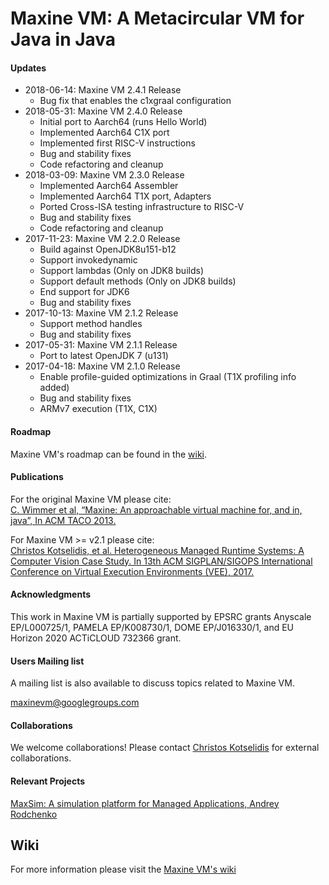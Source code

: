 # Maxine VM: A Metacircular VM for Java in Java

#### Updates

* 2018-06-14: Maxine VM 2.4.1 Release
  * Bug fix that enables the c1xgraal configuration
* 2018-05-31: Maxine VM 2.4.0 Release
  * Initial port to Aarch64 (runs Hello World)
  * Implemented Aarch64 C1X port
  * Implemented first RISC-V instructions
  * Bug and stability fixes
  * Code refactoring and cleanup
* 2018-03-09: Maxine VM 2.3.0 Release
  * Implemented Aarch64 Assembler
  * Implemented Aarch64 T1X port, Adapters
  * Ported Cross-ISA testing infrastructure to RISC-V
  * Bug and stability fixes
  * Code refactoring and cleanup
* 2017-11-23: Maxine VM 2.2.0 Release
  * Build against OpenJDK8u151-b12
  * Support invokedynamic
  * Support lambdas (Only on JDK8 builds)
  * Support default methods (Only on JDK8 builds)
  * End support for JDK6
  * Bug and stability fixes
* 2017-10-13: Maxine VM 2.1.2 Release
  * Support method handles
  * Bug and stability fixes
* 2017-05-31: Maxine VM 2.1.1 Release
  * Port to latest OpenJDK 7 (u131)
* 2017-04-18: Maxine VM 2.1.0 Release
  * Enable profile-guided optimizations in Graal (T1X profiling info
    added)
  * Bug and stability fixes
  * ARMv7 execution (T1X, C1X)

#### Roadmap

Maxine VM's roadmap can be found in the [wiki](https://github.com/beehive-lab/Maxine-VM/wiki#roadmap).

#### Publications

For the original Maxine VM please cite:  
[C. Wimmer et al, “Maxine: An approachable virtual machine for, and in, java”, In ACM TACO 2013.](http://dl.acm.org/citation.cfm?id=2400689&dl=ACM&coll=DL&CFID=748733895&CFTOKEN=73017278)

For Maxine VM >= v2.1 please cite:  
[Christos Kotselidis, et al. Heterogeneous Managed Runtime Systems: A Computer Vision Case Study. In 13th ACM SIGPLAN/SIGOPS International Conference on Virtual Execution Environments (VEE), 2017.](http://dl.acm.org/citation.cfm?id=3050764)

#### Acknowledgments

This work in Maxine VM is partially supported by EPSRC grants Anyscale
EP/L000725/1, PAMELA EP/K008730/1, DOME EP/J016330/1, and EU Horizon
2020 ACTiCLOUD 732366 grant.

#### Users Mailing list

A mailing list is also available to discuss topics related to Maxine VM.

maxinevm@googlegroups.com

#### Collaborations

We welcome collaborations! Please
contact
[Christos Kotselidis](mailto:christos.kotselidis@manchester.ac.uk) for
external collaborations.

#### Relevant Projects

[MaxSim: A simulation platform for Managed Applications, Andrey Rodchenko](https://github.com/beehive-lab/MaxSim)

## Wiki

For more information please visit
the [Maxine VM's wiki](https://github.com/beehive-lab/Maxine-VM/wiki)
